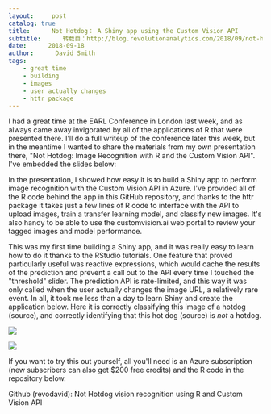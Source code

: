 ```yaml
---
layout:     post
catalog: true
title:      Not Hotdog： A Shiny app using the Custom Vision API
subtitle:      转载自：http://blog.revolutionanalytics.com/2018/09/not-hotdog-a-shiny-app-using-the-custom-vision-api.html
date:      2018-09-18
author:      David Smith
tags:
    - great time
    - building
    - images
    - user actually changes
    - httr package
---
```


I had a great time at the EARL Conference in London last week, and as always came away invigorated by all of the applications of R that were presented there. I'll do a full writeup of the conference later this week, but in the meantime I wanted to share the materials from my own presentation there, "Not Hotdog: Image Recognition with R and the Custom Vision API". I've embedded the slides below:


In the presentation, I showed how easy it is to build a Shiny app to perform image recognition with the Custom Vision API in Azure. I've provided all of the R code behind the app in this GitHub repository, and thanks to the httr package it takes just a few lines of R code to interface with the API to upload images, train a transfer learning model, and classify new images. It's also handy to be able to use the customvision.ai web portal to review your tagged images and model performance. 

This was my first time building a Shiny app, and it was really easy to learn how to do it thanks to the RStudio tutorials. One feature that proved particularly useful was reactive expressions, which would cache the results of the prediction and prevent a call out to the API every time I touched the "threshold" slider. The prediction API is rate-limited, and this way it was only called when the user actually changes the image URL, a relatively rare event. In all, it took me less than a day to learn Shiny and create the application below. Here it is correctly classifying this image of a hotdog (source), and correctly identifying that this hot dog (source) is *not* a hotdog.

![](http://a1.typepad.com/6a0105360ba1c6970c022ad39249a9200d-800wi)


![](http://a0.typepad.com/6a0105360ba1c6970c022ad3b1f568200b-800wi)


If you want to try this out yourself, all you'll need is an Azure subscription (new subscribers can also get $200 free credits) and the R code in the repository below.

Github (revodavid): Not Hotdog vision recognition using R and Custom Vision API

